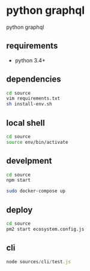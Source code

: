 
# python graphql

python graphql

## requirements

- python 3.4+

## dependencies

```sh
cd source
vim requirements.txt
sh install-env.sh
```

## local shell
```sh
cd source
source env/bin/activate
```

## develpment

```sh
cd source
npm start
```

```sh
sudo docker-compose up
```

## deploy

```sh
cd source
pm2 start ecosystem.config.js
```

## cli

```js
node sources/cli/test.js
```

